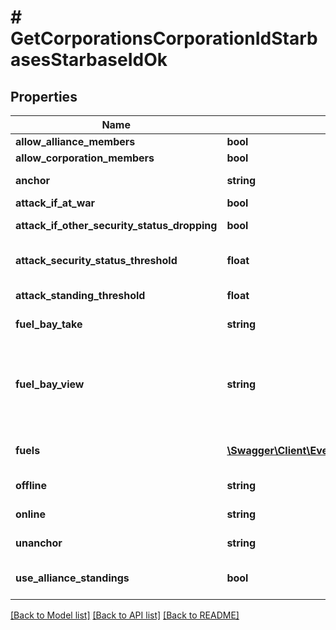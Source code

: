 # # GetCorporationsCorporationIdStarbasesStarbaseIdOk

## Properties

Name | Type | Description | Notes
------------ | ------------- | ------------- | -------------
**allow_alliance_members** | **bool** | allow_alliance_members boolean | 
**allow_corporation_members** | **bool** | allow_corporation_members boolean | 
**anchor** | **string** | Who can anchor starbase (POS) and its structures | 
**attack_if_at_war** | **bool** | attack_if_at_war boolean | 
**attack_if_other_security_status_dropping** | **bool** | attack_if_other_security_status_dropping boolean | 
**attack_security_status_threshold** | **float** | Starbase (POS) will attack if target&#39;s security standing is lower than this value | [optional] 
**attack_standing_threshold** | **float** | Starbase (POS) will attack if target&#39;s standing is lower than this value | [optional] 
**fuel_bay_take** | **string** | Who can take fuel blocks out of the starbase (POS)&#39;s fuel bay | 
**fuel_bay_view** | **string** | Who can view the starbase (POS)&#39;s fule bay. Characters either need to have required role or belong to the starbase (POS) owner&#39;s corporation or alliance, as described by the enum, all other access settings follows the same scheme | 
**fuels** | [**\Swagger\Client\Eve\Model\GetCorporationsCorporationIdStarbasesStarbaseIdFuel[]**](GetCorporationsCorporationIdStarbasesStarbaseIdFuel.md) | Fuel blocks and other things that will be consumed when operating a starbase (POS) | [optional] 
**offline** | **string** | Who can offline starbase (POS) and its structures | 
**online** | **string** | Who can online starbase (POS) and its structures | 
**unanchor** | **string** | Who can unanchor starbase (POS) and its structures | 
**use_alliance_standings** | **bool** | True if the starbase (POS) is using alliance standings, otherwise using corporation&#39;s | 

[[Back to Model list]](../../README.md#documentation-for-models) [[Back to API list]](../../README.md#documentation-for-api-endpoints) [[Back to README]](../../README.md)


